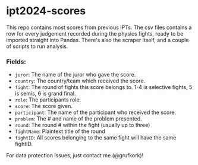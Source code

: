# ipt2024-scores

This repo contains most scores from previous IPTs. The csv files contains a row for every judgement recorded during the physics fights, ready to be imported straight into Pandas. There's also the scraper itself, and a couple of scripts to run analysis.

### Fields:
- `juror`: The name of the juror who gave the score.
- `country`: The country/team which received the score.
- `fight`: The round of fights this score belongs to. 1-4 is selective fights, 5 is semis, 6 is grand final.
- `role`: The participants role.
- `score`: The score given.
- `participant`: The name of the participant who received the score.
- `problem`: The # and name of the problem presented.
- `round`: The round # within the fight (usually up to three)
- `fightName`: Plaintext title of the round
- `fightID`: All scores belonging to the same fight will have the same fightID.

For data protection issues, just contact me (@grufkork)!
